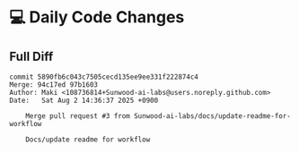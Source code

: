 # 💻 Daily Code Changes

## Full Diff

    commit 5890fb6c043c7505cecd135ee9ee331f222874c4
    Merge: 94c17ed 97b1603
    Author: Maki <108736814+Sunwood-ai-labs@users.noreply.github.com>
    Date:   Sat Aug 2 14:36:37 2025 +0900
    
        Merge pull request #3 from Sunwood-ai-labs/docs/update-readme-for-workflow
        
        Docs/update readme for workflow
    

